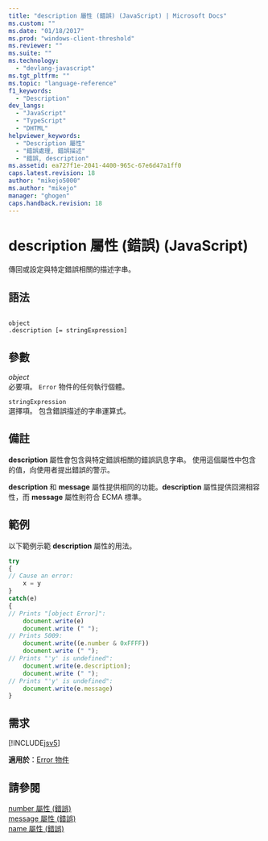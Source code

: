 ```yaml
---
title: "description 屬性 (錯誤) (JavaScript) | Microsoft Docs"
ms.custom: ""
ms.date: "01/18/2017"
ms.prod: "windows-client-threshold"
ms.reviewer: ""
ms.suite: ""
ms.technology: 
  - "devlang-javascript"
ms.tgt_pltfrm: ""
ms.topic: "language-reference"
f1_keywords: 
  - "Description"
dev_langs: 
  - "JavaScript"
  - "TypeScript"
  - "DHTML"
helpviewer_keywords: 
  - "Description 屬性"
  - "錯誤處理, 錯誤描述"
  - "錯誤, description"
ms.assetid: ea727f1e-2041-4400-965c-67e6d47a1ff0
caps.latest.revision: 18
author: "mikejo5000"
ms.author: "mikejo"
manager: "ghogen"
caps.handback.revision: 18
---
```

# description 屬性 (錯誤) (JavaScript)
傳回或設定與特定錯誤相關的描述字串。  
  
## 語法  
  
```  
  
object  
.description [= stringExpression]  
```  
  
## 參數  
 *object*  
 必要項。  `Error` 物件的任何執行個體。  
  
 `stringExpression`  
 選擇項。  包含錯誤描述的字串運算式。  
  
## 備註  
 **description** 屬性會包含與特定錯誤相關的錯誤訊息字串。  使用這個屬性中包含的值，向使用者提出錯誤的警示。  
  
 **description** 和 **message** 屬性提供相同的功能。**description** 屬性提供回溯相容性，而 **message** 屬性則符合 ECMA 標準。  
  
## 範例  
 以下範例示範 **description** 屬性的用法。  
  
```javascript  
try  
{  
// Cause an error:  
    x = y     
}  
catch(e)  
{  
// Prints "[object Error]":  
    document.write(e)  
    document.write (" ");  
// Prints 5009:  
    document.write((e.number & 0xFFFF))    
    document.write (" ");  
// Prints "'y' is undefined":  
    document.write(e.description);  
    document.write (" ");  
// Prints "'y' is undefined":  
    document.write(e.message)  
}  
```  
  
## 需求  
 [!INCLUDE[jsv5](../../javascript/reference/includes/jsv5-md.md)]  
  
 **適用於**：[Error 物件](../../javascript/reference/error-object-javascript.md)  
  
## 請參閱  
 [number 屬性 \(錯誤\)](../../javascript/reference/number-property-error-javascript.md)   
 [message 屬性 \(錯誤\)](../../javascript/reference/message-property-error-javascript.md)   
 [name 屬性 \(錯誤\)](../../javascript/reference/name-property-error-javascript.md)